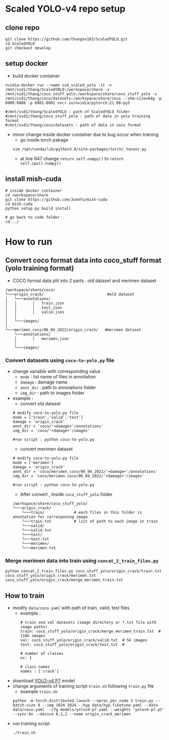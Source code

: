 # Scaled YOLO-v4 repo setup

## clone repo
```
git clone https://github.com/thangnx183/ScaledYOLO.git
cd ScaledYOLO
git checkout develop
```

## setup docker 
- build docker container
```
nvidia-docker run --name ssd_scaled_yolo -it -v /mnt/ssd1/thang/ScaledYOLO:/workspace/share -v /mnt/ssd1/thang/coco_stuff_yolo:/workspace/share/coco_stuff_yolo -v /mnt/ssd1/thang/coco/datasets:/workspace/share/coco --shm-size=64g -p 6000:6000 -p 6001:6001 nvcr.io/nvidia/pytorch:21.08-py3

#/mnt/ssd1/thang/ScaledYOLO : path of ScaledYOLO folder
#/mnt/ssd1/thang/coco_stuff_yolo : path of data in yolo training format
#/mnt/ssd1/thang/coco/datasets : path of data in coco format

```
- minor change inside docker container due to bug occur when training
    - go inside torch pakage
    ```
    vim /opt/conda/lib/python3.8/site-packages/torch/_tensor.py

    ```
    - at line 647 change `return self.numpy()` to `return self.cpu().numpy()`

## install mish-cuda
```
# inside docker container
cd /workspace/share
git clone https://github.com/JunnYu/mish-cuda
cd mish-cuda
python setup.py build install

# go back to code folder
cd ../
```

# How to run
## Convert coco format data into coco_stuff format (yolo training format)
- COCO format data plit into 2 parts : old dataset and merimen dataset
```
/workspace/share/coco/
└───origin_crack/                            #old dataset
│   └───annotations/
│   │       │   train.json
│   │       │   test.json
│   │       │   valid.json
│   │   
│   └───images/
│
└───merimen_coco/06_04_2022/origin_crack/   #merimen dataset
    └───annotations/
    │       │   merimen.json
    │   
    └───images/
```
### Convert datasets using `coco-to-yolo.py` file 
- change variable with corresponding value : 
    - `mode` : list name of files in annotation 
    - `damage` : damage name
    - `annt_dir` : path to annotations folder  
    - `img_dir` : path to images folder
- example : 
    - convert old dataset
    ```
    # modify coco-to-yolo.py file
    mode = ['train','valid','test']
    damage = 'origin_crack'
    annt_dir = 'coco/'+damage+'/annotations'
    img_dir = 'coco/'+damage+'/images'

    #run script : python coco-to-yolo.py
    ```
    - convert merimen dataset 
    ```
    # modify coco-to-yolo.py file
    mode = ['merimen']
    damage = 'origin_crack'
    annt_dir = 'coco/merimen_coco/06_04_2022/'+damage+'/annotations'
    img_dir = 'coco/merimen_coco/06_04_2022/'+damage+'/images'

    #run script : python coco-to-yolo.py
    ```
    - After convert , inside `coco_stuff_yolo` folder 
    ```
    /workspace/share/coco_stuff_yolo/
    └───origin_crack/                            
        └───train/             # each files in this folder is annotation for corresponing image
        └───train.txt          # list of path to each image in train
        └───valid/
        └───valid.txt
        └───test/
        └───test.txt
        └───merimen/
        └───merimen.txt
    ``` 
### Merge merimen data into train using `concat_2_train_files.py`
```
python concat_2_train_files.py coco_stuff_yolo/origin_crack/train.txt coco_stuff_yolo/origin_crack/merimen.txt  coco_stuff_yolo/origin_crack/merge_merimen_train.txt
```

## How to train
- modify `data/coco.yaml` with path of train, valid, test files
    - example : 
        ```
        # train and val datasets (image directory or *.txt file with image paths)
        train: coco_stuff_yolo/origin_crack/merge_merimen_train.txt  # 118k images
        val: coco_stuff_yolo/origin_crack/valid.txt  # 5k images
        test: coco_stuff_yolo/origin_crack/test.txt  # 

        # number of classes
        nc: 1

        # class names
        names : ['crack']
        ```
- download [YOLO-v4 P7](https://drive.google.com/file/d/18fGlzgEJTkUEiBG4hW00pyedJKNnYLP3/view) model
- change arguments of training script `train.sh` following `train.py` file
    - example `train.sh`
    ```
    python -m torch.distributed.launch --nproc_per_node 3 train.py --batch-size 9 --img 1024 1024 --hyp data/hyp.finetune.yaml --data data/coco.yaml --cfg models/yolov4-p7.yaml --weights 'yolov4-p7.pt' --sync-bn --device 0,1,2 --name origin_crack_merimen

    ```
- run training script 
    ```
    ./train.sh
    ```